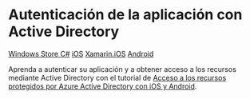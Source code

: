 ﻿<properties pageTitle="Inicio de sesión y acceso a los recursos con Active Directory (Android) | Centro de desarrollo móvil" description="Aprenda a agregar autenticación a una aplicación mediante Active Directory" documentationCenter="android" authors="mattchenderson" manager="dwrede" editor="" services=""/>

<tags ms.service="mobile-services" ms.workload="mobile" ms.tgt_pltfrm="mobile-android" ms.topic="article" ms.date="11/21/2014" ms.author="mahender"/>

# Autenticación de la aplicación con Active Directory

<div class="dev-center-tutorial-selector sublanding">
<a href="/es-es/documentation/articles/mobile-services-windows-store-dotnet-adal-sso-authentication" title="Windows Store C#" >Windows Store C#</a>
<a href="/es-es/documentation/articles/mobile-services-dotnet-backend-ios-adal-sso-authentication" title="iOS">iOS</a>
<a href="/es-es/documentation/articles/mobile-services-dotnet-backend-xamarin-ios-adal-sso-authentication" title="Xamarin.iOS">Xamarin.iOS</a>
<a href="/es-es/documentation/articles/mobile-services-dotnet-backend-android-ad-authentication" title="Android" class="current">Android</a>
</div>

Aprenda a autenticar su aplicación y a obtener acceso a los recursos mediante Active Directory con el tutorial de [Acceso a los recursos protegidos por Azure Active Directory con iOS y Android].

<!-- URLs. -->
[Acceso a los recursos protegidos por Azure Active Directory con iOS y Android]: http://chrisrisner.com/Accessing-Resources-Secured-by-Azure-Active-Directory-with-iOS-and-Android

<!--HONumber=42-->
